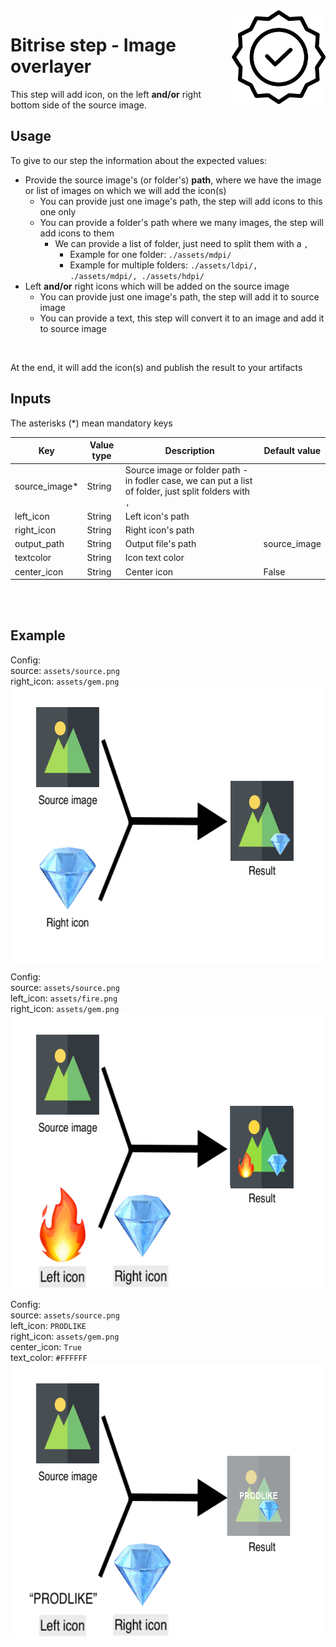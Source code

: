 <img align="right" src="assets/icon.svg" width="150" height="150" >

# Bitrise step - Image overlayer

This step will add icon, on the left **and/or** right bottom side of the source image.

## Usage

To give to our step the information about the expected values:
- Provide the source image's (or folder's) **path**, where we have the image or list of images on which we will add the icon(s)
  - You can provide just one image's path, the step will add icons to this one only
  - You can provide a folder's path where we many images, the step will add icons to them
    - We can provide a list of folder, just need to split them with a `,`
      - Example for one folder: `./assets/mdpi/`
      - Example for multiple folders: `./assets/ldpi/, ./assets/mdpi/, ./assets/hdpi/`
- Left **and/or** right icons which will be added on the source image
  - You can provide just one image's path, the step will add it to source image
  - You can provide a text, this step will convert it to an image and add it to source image

<br/>

At the end, it will add the icon(s) and publish the result to your artifacts

## Inputs

The asterisks (*) mean mandatory keys

|Key             |Value type                     |Description    |Default value        
|----------------|-------------|--------------|--------------|
|source_image* |String |Source image or folder path - in fodler case, we can put a list of folder, just split folders with `,`||
|left_icon |String |Left icon's path||
|right_icon |String |Right icon's path||
|output_path |String |Output file's path|source_image|
|textcolor |String |Icon text color ||
|center_icon |String |Center icon |False|

<br />

<br />

## Example

Config:<br/>
source: `assets/source.png`<br/>
right_icon: `assets/gem.png`<br/>
<img align="center" src="assets/demo.png" width="600" height="442" >

Config:<br/>
source: `assets/source.png`<br/>
left_icon: `assets/fire.png`<br/>
right_icon: `assets/gem.png`<br/>
<img align="center" src="assets/demo_2.png" width="600" height="442" >

Config:<br/>
source: `assets/source.png`<br/>
left_icon: `PRODLIKE`<br/>
right_icon: `assets/gem.png`<br/>
center_icon: `True`<br/>
text_color: `#FFFFFF`<br/>
<img align="center" src="assets/demo_3.png" width="600" height="442" >

<br />
